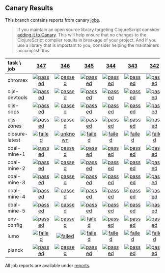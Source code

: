 ## Canary Results

This branch contains reports from canary [jobs](https://github.com/cljs-oss/canary/tree/jobs).

> If you maintain an open source library targeting ClojureScript consider [adding it to Canary](https://github.com/cljs-oss/canary/tree/master#how-to-participate). This will help ensure that no changes to the ClojureScript compiler results in breakage of your project. And if you use a library that is important to you, consider helping the maintainers accomplish this.

[//]: # (begin_overview_table)

| task \ job | <a href="reports/2018/04/13/job-000347-1.10.264-d31917e" title="job #347 finished on 2018-04-13">347</a> | <a href="reports/2018/04/12/job-000346-1.10.264-d31917e" title="job #346 finished on 2018-04-12">346</a> | <a href="reports/2018/04/11/job-000345-1.10.264-d31917e" title="job #345 finished on 2018-04-11">345</a> | <a href="reports/2018/04/10/job-000344-1.10.264-d31917e" title="job #344 finished on 2018-04-10">344</a> | <a href="reports/2018/04/09/job-000343-1.10.264-d31917e" title="job #343 finished on 2018-04-09">343</a> | <a href="reports/2018/04/08/job-000342-1.10.264-d31917e" title="job #342 finished on 2018-04-08">342</a> | <a href="reports/2018/04/07/job-000341-1.10.264-d31917e" title="job #341 finished on 2018-04-07">341</a> | <a href="reports/2018/04/06/job-000340-1.10.264-d31917e" title="job #340 finished on 2018-04-06">340</a> | <a href="reports/2018/04/05/job-000339-1.10.263-9c1c727" title="job #339 finished on 2018-04-05">339</a> | <a href="reports/2018/04/04/job-000338-1.10.263-9c1c727" title="job #338 finished on 2018-04-04">338</a> |
| :--- | :---: | :---: | :---: | :---: | :---: | :---: | :---: | :---: | :---: | :---: |
| chromex | <a href="reports/2018/04/13/job-000347-1.10.264-d31917e#-chromex"><img title="passed" src="http://box.binaryage.com/s-passed.svg"><a> | <a href="reports/2018/04/12/job-000346-1.10.264-d31917e#-chromex"><img title="passed" src="http://box.binaryage.com/s-passed.svg"><a> | <a href="reports/2018/04/11/job-000345-1.10.264-d31917e#-chromex"><img title="passed" src="http://box.binaryage.com/s-passed.svg"><a> | <a href="reports/2018/04/10/job-000344-1.10.264-d31917e#-chromex"><img title="passed" src="http://box.binaryage.com/s-passed.svg"><a> | <a href="reports/2018/04/09/job-000343-1.10.264-d31917e#-chromex"><img title="passed" src="http://box.binaryage.com/s-passed.svg"><a> | <a href="reports/2018/04/08/job-000342-1.10.264-d31917e#-chromex"><img title="passed" src="http://box.binaryage.com/s-passed.svg"><a> | <a href="reports/2018/04/07/job-000341-1.10.264-d31917e#-chromex"><img title="passed" src="http://box.binaryage.com/s-passed.svg"><a> | <a href="reports/2018/04/06/job-000340-1.10.264-d31917e#-chromex"><img title="passed" src="http://box.binaryage.com/s-passed.svg"><a> | <a href="reports/2018/04/05/job-000339-1.10.263-9c1c727#-chromex"><img title="passed" src="http://box.binaryage.com/s-passed.svg"><a> | <a href="reports/2018/04/04/job-000338-1.10.263-9c1c727#-chromex"><img title="failed" src="http://box.binaryage.com/s-failed.svg"><a> |
| cljs-devtools | <a href="reports/2018/04/13/job-000347-1.10.264-d31917e#-cljs-devtools"><img title="passed" src="http://box.binaryage.com/s-passed.svg"><a> | <a href="reports/2018/04/12/job-000346-1.10.264-d31917e#-cljs-devtools"><img title="passed" src="http://box.binaryage.com/s-passed.svg"><a> | <a href="reports/2018/04/11/job-000345-1.10.264-d31917e#-cljs-devtools"><img title="passed" src="http://box.binaryage.com/s-passed.svg"><a> | <a href="reports/2018/04/10/job-000344-1.10.264-d31917e#-cljs-devtools"><img title="passed" src="http://box.binaryage.com/s-passed.svg"><a> | <a href="reports/2018/04/09/job-000343-1.10.264-d31917e#-cljs-devtools"><img title="passed" src="http://box.binaryage.com/s-passed.svg"><a> | <a href="reports/2018/04/08/job-000342-1.10.264-d31917e#-cljs-devtools"><img title="passed" src="http://box.binaryage.com/s-passed.svg"><a> | <a href="reports/2018/04/07/job-000341-1.10.264-d31917e#-cljs-devtools"><img title="passed" src="http://box.binaryage.com/s-passed.svg"><a> | <a href="reports/2018/04/06/job-000340-1.10.264-d31917e#-cljs-devtools"><img title="passed" src="http://box.binaryage.com/s-passed.svg"><a> | <a href="reports/2018/04/05/job-000339-1.10.263-9c1c727#-cljs-devtools"><img title="passed" src="http://box.binaryage.com/s-passed.svg"><a> | <a href="reports/2018/04/04/job-000338-1.10.263-9c1c727#-cljs-devtools"><img title="passed" src="http://box.binaryage.com/s-passed.svg"><a> |
| cljs-oops | <a href="reports/2018/04/13/job-000347-1.10.264-d31917e#-cljs-oops"><img title="passed" src="http://box.binaryage.com/s-passed.svg"><a> | <a href="reports/2018/04/12/job-000346-1.10.264-d31917e#-cljs-oops"><img title="passed" src="http://box.binaryage.com/s-passed.svg"><a> | <a href="reports/2018/04/11/job-000345-1.10.264-d31917e#-cljs-oops"><img title="passed" src="http://box.binaryage.com/s-passed.svg"><a> | <a href="reports/2018/04/10/job-000344-1.10.264-d31917e#-cljs-oops"><img title="passed" src="http://box.binaryage.com/s-passed.svg"><a> | <a href="reports/2018/04/09/job-000343-1.10.264-d31917e#-cljs-oops"><img title="passed" src="http://box.binaryage.com/s-passed.svg"><a> | <a href="reports/2018/04/08/job-000342-1.10.264-d31917e#-cljs-oops"><img title="passed" src="http://box.binaryage.com/s-passed.svg"><a> | <a href="reports/2018/04/07/job-000341-1.10.264-d31917e#-cljs-oops"><img title="passed" src="http://box.binaryage.com/s-passed.svg"><a> | <a href="reports/2018/04/06/job-000340-1.10.264-d31917e#-cljs-oops"><img title="passed" src="http://box.binaryage.com/s-passed.svg"><a> | <a href="reports/2018/04/05/job-000339-1.10.263-9c1c727#-cljs-oops"><img title="passed" src="http://box.binaryage.com/s-passed.svg"><a> | <a href="reports/2018/04/04/job-000338-1.10.263-9c1c727#-cljs-oops"><img title="passed" src="http://box.binaryage.com/s-passed.svg"><a> |
| cljs-zones | <a href="reports/2018/04/13/job-000347-1.10.264-d31917e#-cljs-zones"><img title="passed" src="http://box.binaryage.com/s-passed.svg"><a> | <a href="reports/2018/04/12/job-000346-1.10.264-d31917e#-cljs-zones"><img title="passed" src="http://box.binaryage.com/s-passed.svg"><a> | <a href="reports/2018/04/11/job-000345-1.10.264-d31917e#-cljs-zones"><img title="passed" src="http://box.binaryage.com/s-passed.svg"><a> | <a href="reports/2018/04/10/job-000344-1.10.264-d31917e#-cljs-zones"><img title="passed" src="http://box.binaryage.com/s-passed.svg"><a> | <a href="reports/2018/04/09/job-000343-1.10.264-d31917e#-cljs-zones"><img title="passed" src="http://box.binaryage.com/s-passed.svg"><a> | <a href="reports/2018/04/08/job-000342-1.10.264-d31917e#-cljs-zones"><img title="passed" src="http://box.binaryage.com/s-passed.svg"><a> | <a href="reports/2018/04/07/job-000341-1.10.264-d31917e#-cljs-zones"><img title="passed" src="http://box.binaryage.com/s-passed.svg"><a> | <a href="reports/2018/04/06/job-000340-1.10.264-d31917e#-cljs-zones"><img title="passed" src="http://box.binaryage.com/s-passed.svg"><a> | <a href="reports/2018/04/05/job-000339-1.10.263-9c1c727#-cljs-zones"><img title="passed" src="http://box.binaryage.com/s-passed.svg"><a> | <a href="reports/2018/04/04/job-000338-1.10.263-9c1c727#-cljs-zones"><img title="passed" src="http://box.binaryage.com/s-passed.svg"><a> |
| closure-latest | <a href="reports/2018/04/13/job-000347-1.10.264-d31917e#-closure-latest"><img title="failed" src="http://box.binaryage.com/s-failed.svg"><a> | <a href="reports/2018/04/12/job-000346-1.10.264-d31917e#-closure-latest"><img title="unknown" src="http://box.binaryage.com/s-unknown.svg"><a> | <a href="reports/2018/04/11/job-000345-1.10.264-d31917e#-closure-latest"><img title="failed" src="http://box.binaryage.com/s-failed.svg"><a> | <a href="reports/2018/04/10/job-000344-1.10.264-d31917e#-closure-latest"><img title="failed" src="http://box.binaryage.com/s-failed.svg"><a> | <a href="reports/2018/04/09/job-000343-1.10.264-d31917e#-closure-latest"><img title="failed" src="http://box.binaryage.com/s-failed.svg"><a> | <a href="reports/2018/04/08/job-000342-1.10.264-d31917e#-closure-latest"><img title="failed" src="http://box.binaryage.com/s-failed.svg"><a> | <a href="reports/2018/04/07/job-000341-1.10.264-d31917e#-closure-latest"><img title="passed" src="http://box.binaryage.com/s-passed.svg"><a> | <a href="reports/2018/04/06/job-000340-1.10.264-d31917e#-closure-latest"><img title="passed" src="http://box.binaryage.com/s-passed.svg"><a> | <a href="reports/2018/04/05/job-000339-1.10.263-9c1c727#-closure-latest"><img title="passed" src="http://box.binaryage.com/s-passed.svg"><a> | <a href="reports/2018/04/04/job-000338-1.10.263-9c1c727#-closure-latest"><img title="passed" src="http://box.binaryage.com/s-passed.svg"><a> |
| coal-mine-1 | <a href="reports/2018/04/13/job-000347-1.10.264-d31917e#-coal-mine-1"><img title="passed" src="http://box.binaryage.com/s-passed.svg"><a> | <a href="reports/2018/04/12/job-000346-1.10.264-d31917e#-coal-mine-1"><img title="passed" src="http://box.binaryage.com/s-passed.svg"><a> | <a href="reports/2018/04/11/job-000345-1.10.264-d31917e#-coal-mine-1"><img title="passed" src="http://box.binaryage.com/s-passed.svg"><a> | <a href="reports/2018/04/10/job-000344-1.10.264-d31917e#-coal-mine-1"><img title="passed" src="http://box.binaryage.com/s-passed.svg"><a> | <a href="reports/2018/04/09/job-000343-1.10.264-d31917e#-coal-mine-1"><img title="passed" src="http://box.binaryage.com/s-passed.svg"><a> | <a href="reports/2018/04/08/job-000342-1.10.264-d31917e#-coal-mine-1"><img title="passed" src="http://box.binaryage.com/s-passed.svg"><a> | <a href="reports/2018/04/07/job-000341-1.10.264-d31917e#-coal-mine-1"><img title="passed" src="http://box.binaryage.com/s-passed.svg"><a> | <a href="reports/2018/04/06/job-000340-1.10.264-d31917e#-coal-mine-1"><img title="passed" src="http://box.binaryage.com/s-passed.svg"><a> | <a href="reports/2018/04/05/job-000339-1.10.263-9c1c727#-coal-mine-1"><img title="passed" src="http://box.binaryage.com/s-passed.svg"><a> | <a href="reports/2018/04/04/job-000338-1.10.263-9c1c727#-coal-mine-1"><img title="passed" src="http://box.binaryage.com/s-passed.svg"><a> |
| coal-mine-2 | <a href="reports/2018/04/13/job-000347-1.10.264-d31917e#-coal-mine-2"><img title="passed" src="http://box.binaryage.com/s-passed.svg"><a> | <a href="reports/2018/04/12/job-000346-1.10.264-d31917e#-coal-mine-2"><img title="passed" src="http://box.binaryage.com/s-passed.svg"><a> | <a href="reports/2018/04/11/job-000345-1.10.264-d31917e#-coal-mine-2"><img title="passed" src="http://box.binaryage.com/s-passed.svg"><a> | <a href="reports/2018/04/10/job-000344-1.10.264-d31917e#-coal-mine-2"><img title="passed" src="http://box.binaryage.com/s-passed.svg"><a> | <a href="reports/2018/04/09/job-000343-1.10.264-d31917e#-coal-mine-2"><img title="passed" src="http://box.binaryage.com/s-passed.svg"><a> | <a href="reports/2018/04/08/job-000342-1.10.264-d31917e#-coal-mine-2"><img title="passed" src="http://box.binaryage.com/s-passed.svg"><a> | <a href="reports/2018/04/07/job-000341-1.10.264-d31917e#-coal-mine-2"><img title="passed" src="http://box.binaryage.com/s-passed.svg"><a> | <a href="reports/2018/04/06/job-000340-1.10.264-d31917e#-coal-mine-2"><img title="passed" src="http://box.binaryage.com/s-passed.svg"><a> | <a href="reports/2018/04/05/job-000339-1.10.263-9c1c727#-coal-mine-2"><img title="passed" src="http://box.binaryage.com/s-passed.svg"><a> | <a href="reports/2018/04/04/job-000338-1.10.263-9c1c727#-coal-mine-2"><img title="passed" src="http://box.binaryage.com/s-passed.svg"><a> |
| coal-mine-3 | <a href="reports/2018/04/13/job-000347-1.10.264-d31917e#-coal-mine-3"><img title="passed" src="http://box.binaryage.com/s-passed.svg"><a> | <a href="reports/2018/04/12/job-000346-1.10.264-d31917e#-coal-mine-3"><img title="passed" src="http://box.binaryage.com/s-passed.svg"><a> | <a href="reports/2018/04/11/job-000345-1.10.264-d31917e#-coal-mine-3"><img title="passed" src="http://box.binaryage.com/s-passed.svg"><a> | <a href="reports/2018/04/10/job-000344-1.10.264-d31917e#-coal-mine-3"><img title="passed" src="http://box.binaryage.com/s-passed.svg"><a> | <a href="reports/2018/04/09/job-000343-1.10.264-d31917e#-coal-mine-3"><img title="passed" src="http://box.binaryage.com/s-passed.svg"><a> | <a href="reports/2018/04/08/job-000342-1.10.264-d31917e#-coal-mine-3"><img title="passed" src="http://box.binaryage.com/s-passed.svg"><a> | <a href="reports/2018/04/07/job-000341-1.10.264-d31917e#-coal-mine-3"><img title="passed" src="http://box.binaryage.com/s-passed.svg"><a> | <a href="reports/2018/04/06/job-000340-1.10.264-d31917e#-coal-mine-3"><img title="passed" src="http://box.binaryage.com/s-passed.svg"><a> | <a href="reports/2018/04/05/job-000339-1.10.263-9c1c727#-coal-mine-3"><img title="passed" src="http://box.binaryage.com/s-passed.svg"><a> | <a href="reports/2018/04/04/job-000338-1.10.263-9c1c727#-coal-mine-3"><img title="passed" src="http://box.binaryage.com/s-passed.svg"><a> |
| coal-mine-4 | <a href="reports/2018/04/13/job-000347-1.10.264-d31917e#-coal-mine-4"><img title="passed" src="http://box.binaryage.com/s-passed.svg"><a> | <a href="reports/2018/04/12/job-000346-1.10.264-d31917e#-coal-mine-4"><img title="passed" src="http://box.binaryage.com/s-passed.svg"><a> | <a href="reports/2018/04/11/job-000345-1.10.264-d31917e#-coal-mine-4"><img title="passed" src="http://box.binaryage.com/s-passed.svg"><a> | <a href="reports/2018/04/10/job-000344-1.10.264-d31917e#-coal-mine-4"><img title="passed" src="http://box.binaryage.com/s-passed.svg"><a> | <a href="reports/2018/04/09/job-000343-1.10.264-d31917e#-coal-mine-4"><img title="passed" src="http://box.binaryage.com/s-passed.svg"><a> | <a href="reports/2018/04/08/job-000342-1.10.264-d31917e#-coal-mine-4"><img title="passed" src="http://box.binaryage.com/s-passed.svg"><a> | <a href="reports/2018/04/07/job-000341-1.10.264-d31917e#-coal-mine-4"><img title="passed" src="http://box.binaryage.com/s-passed.svg"><a> | <a href="reports/2018/04/06/job-000340-1.10.264-d31917e#-coal-mine-4"><img title="passed" src="http://box.binaryage.com/s-passed.svg"><a> | <a href="reports/2018/04/05/job-000339-1.10.263-9c1c727#-coal-mine-4"><img title="passed" src="http://box.binaryage.com/s-passed.svg"><a> | <a href="reports/2018/04/04/job-000338-1.10.263-9c1c727#-coal-mine-4"><img title="passed" src="http://box.binaryage.com/s-passed.svg"><a> |
| coal-mine-5 | <a href="reports/2018/04/13/job-000347-1.10.264-d31917e#-coal-mine-5"><img title="passed" src="http://box.binaryage.com/s-passed.svg"><a> | <a href="reports/2018/04/12/job-000346-1.10.264-d31917e#-coal-mine-5"><img title="passed" src="http://box.binaryage.com/s-passed.svg"><a> | <a href="reports/2018/04/11/job-000345-1.10.264-d31917e#-coal-mine-5"><img title="passed" src="http://box.binaryage.com/s-passed.svg"><a> | <a href="reports/2018/04/10/job-000344-1.10.264-d31917e#-coal-mine-5"><img title="passed" src="http://box.binaryage.com/s-passed.svg"><a> | <a href="reports/2018/04/09/job-000343-1.10.264-d31917e#-coal-mine-5"><img title="passed" src="http://box.binaryage.com/s-passed.svg"><a> | <a href="reports/2018/04/08/job-000342-1.10.264-d31917e#-coal-mine-5"><img title="passed" src="http://box.binaryage.com/s-passed.svg"><a> | <a href="reports/2018/04/07/job-000341-1.10.264-d31917e#-coal-mine-5"><img title="passed" src="http://box.binaryage.com/s-passed.svg"><a> | <a href="reports/2018/04/06/job-000340-1.10.264-d31917e#-coal-mine-5"><img title="passed" src="http://box.binaryage.com/s-passed.svg"><a> | <a href="reports/2018/04/05/job-000339-1.10.263-9c1c727#-coal-mine-5"><img title="passed" src="http://box.binaryage.com/s-passed.svg"><a> | <a href="reports/2018/04/04/job-000338-1.10.263-9c1c727#-coal-mine-5"><img title="passed" src="http://box.binaryage.com/s-passed.svg"><a> |
| env-config | <a href="reports/2018/04/13/job-000347-1.10.264-d31917e#-env-config"><img title="passed" src="http://box.binaryage.com/s-passed.svg"><a> | <a href="reports/2018/04/12/job-000346-1.10.264-d31917e#-env-config"><img title="passed" src="http://box.binaryage.com/s-passed.svg"><a> | <a href="reports/2018/04/11/job-000345-1.10.264-d31917e#-env-config"><img title="failed" src="http://box.binaryage.com/s-failed.svg"><a> | <a href="reports/2018/04/10/job-000344-1.10.264-d31917e#-env-config"><img title="passed" src="http://box.binaryage.com/s-passed.svg"><a> | <a href="reports/2018/04/09/job-000343-1.10.264-d31917e#-env-config"><img title="passed" src="http://box.binaryage.com/s-passed.svg"><a> | <a href="reports/2018/04/08/job-000342-1.10.264-d31917e#-env-config"><img title="passed" src="http://box.binaryage.com/s-passed.svg"><a> | <a href="reports/2018/04/07/job-000341-1.10.264-d31917e#-env-config"><img title="passed" src="http://box.binaryage.com/s-passed.svg"><a> | <a href="reports/2018/04/06/job-000340-1.10.264-d31917e#-env-config"><img title="passed" src="http://box.binaryage.com/s-passed.svg"><a> | <a href="reports/2018/04/05/job-000339-1.10.263-9c1c727#-env-config"><img title="passed" src="http://box.binaryage.com/s-passed.svg"><a> | <a href="reports/2018/04/04/job-000338-1.10.263-9c1c727#-env-config"><img title="passed" src="http://box.binaryage.com/s-passed.svg"><a> |
| lumo | <a href="reports/2018/04/13/job-000347-1.10.264-d31917e#-lumo"><img title="failed" src="http://box.binaryage.com/s-failed.svg"><a> | <a href="reports/2018/04/12/job-000346-1.10.264-d31917e#-lumo"><img title="failed" src="http://box.binaryage.com/s-failed.svg"><a> | <a href="reports/2018/04/11/job-000345-1.10.264-d31917e#-lumo"><img title="failed" src="http://box.binaryage.com/s-failed.svg"><a> | <a href="reports/2018/04/10/job-000344-1.10.264-d31917e#-lumo"><img title="failed" src="http://box.binaryage.com/s-failed.svg"><a> | <a href="reports/2018/04/09/job-000343-1.10.264-d31917e#-lumo"><img title="failed" src="http://box.binaryage.com/s-failed.svg"><a> | <a href="reports/2018/04/08/job-000342-1.10.264-d31917e#-lumo"><img title="failed" src="http://box.binaryage.com/s-failed.svg"><a> | <a href="reports/2018/04/07/job-000341-1.10.264-d31917e#-lumo"><img title="failed" src="http://box.binaryage.com/s-failed.svg"><a> | <a href="reports/2018/04/06/job-000340-1.10.264-d31917e#-lumo"><img title="failed" src="http://box.binaryage.com/s-failed.svg"><a> | <a href="reports/2018/04/05/job-000339-1.10.263-9c1c727#-lumo"><img title="failed" src="http://box.binaryage.com/s-failed.svg"><a> | <a href="reports/2018/04/04/job-000338-1.10.263-9c1c727#-lumo"><img title="failed" src="http://box.binaryage.com/s-failed.svg"><a> |
| planck | <a href="reports/2018/04/13/job-000347-1.10.264-d31917e#-planck"><img title="passed" src="http://box.binaryage.com/s-passed.svg"><a> | <a href="reports/2018/04/12/job-000346-1.10.264-d31917e#-planck"><img title="passed" src="http://box.binaryage.com/s-passed.svg"><a> | <a href="reports/2018/04/11/job-000345-1.10.264-d31917e#-planck"><img title="passed" src="http://box.binaryage.com/s-passed.svg"><a> | <a href="reports/2018/04/10/job-000344-1.10.264-d31917e#-planck"><img title="passed" src="http://box.binaryage.com/s-passed.svg"><a> | <a href="reports/2018/04/09/job-000343-1.10.264-d31917e#-planck"><img title="passed" src="http://box.binaryage.com/s-passed.svg"><a> | <a href="reports/2018/04/08/job-000342-1.10.264-d31917e#-planck"><img title="passed" src="http://box.binaryage.com/s-passed.svg"><a> | <a href="reports/2018/04/07/job-000341-1.10.264-d31917e#-planck"><img title="passed" src="http://box.binaryage.com/s-passed.svg"><a> | <a href="reports/2018/04/06/job-000340-1.10.264-d31917e#-planck"><img title="passed" src="http://box.binaryage.com/s-passed.svg"><a> | <a href="reports/2018/04/05/job-000339-1.10.263-9c1c727#-planck"><img title="passed" src="http://box.binaryage.com/s-passed.svg"><a> | <a href="reports/2018/04/04/job-000338-1.10.263-9c1c727#-planck"><img title="passed" src="http://box.binaryage.com/s-passed.svg"><a> |

[//]: # (end_overview_table)

All job reports are available under [reports](reports).

